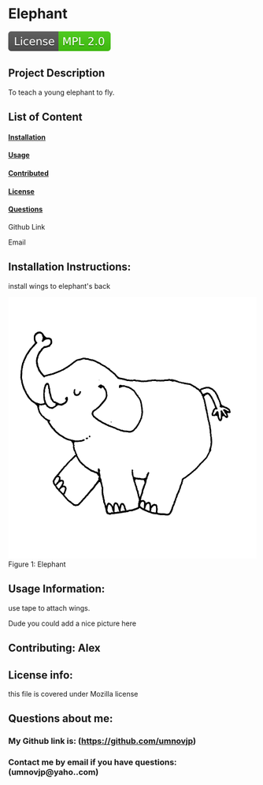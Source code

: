 
# Elephant  
<img src="./Images/License-MPL%202.0-brightgreen.svg">

## Project Description


To teach a young elephant to fly. 

## List of Content
#### [Installation](#installation-instructions)
#### [Usage](#usage-information)
#### [Contributed](#contributing)
#### [License](#license-info)
#### [Questions](#questions-about-me) 
    
Github Link
    
Email

## Installation Instructions: 
install wings to elephant's back
  
![First image](/Images/image1.jpg) 
Figure 1: Elephant 

## Usage Information: 
use tape to attach wings.  
  

Dude you could add a nice picture here

## Contributing: Alex

## License info: 

this file is covered under Mozilla license

## Questions about me:
### My Github link is: (https://github.com/umnovjp)
### Contact me by email if you have questions: (umnovjp@yaho..com)
    